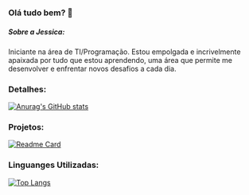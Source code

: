 ### Olá tudo bem? 👋

##### Sobre a Jessica:
Iniciante na área de TI/Programação. Estou empolgada e incrivelmente apaixada por tudo que estou aprendendo, uma área que permite me desenvolver e enfrentar novos desafios a cada dia. 

### Detalhes:

[![Anurag's GitHub stats](https://github-readme-stats.vercel.app/api?username=Jessycrys&show_icons=true&theme=dark)](https://github.com/anuraghazra/github-readme-stats)

### Projetos:

[![Readme Card](https://github-readme-stats.vercel.app/api/pin/?username=Jessycrys&repo=Tik-Tok-Project&theme=dark)](https://github.com/anuraghazra/github-readme-stats)

### Linguanges Utilizadas:

[![Top Langs](https://github-readme-stats.vercel.app/api/top-langs/?username=Jessycrys&layout=compact)](https://github.com/anuraghazra/github-readme-stats)
